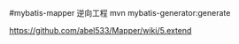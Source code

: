 #mybatis-mapper
逆向工程  mvn mybatis-generator:generate

https://github.com/abel533/Mapper/wiki/5.extend